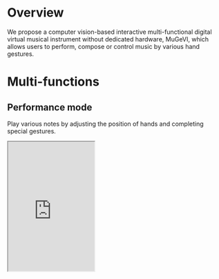 # Overview
We propose a computer vision-based interactive multi-functional digital virtual musical instrument without dedicated hardware, MuGeVI, which allows users to perform, compose or control music by various hand gestures.
# Multi-functions
## Performance mode
Play various notes by adjusting the position of hands and completing special gestures.
<iframe height=300 width=200 src="https://www.bilibili.com/video/BV1UL41127Vd?p=1">

## Accompaniment mode
Control the scale degree and textures to accompany the singer or player in real time.
<iframe height=300 width=200 src="https://www.bilibili.com/video/BV1UL41127Vd?p=2">

## Control mode
Control the transposition and volume of a track being played.
<iframe height=300 width=200 src="https://www.bilibili.com/video/BV1UL41127Vd?p=3">

## Audio effects mode
Provide audio effects for instruments such as electric guitars in real time.
<iframe height=300 width=200 src="https://www.bilibili.com/video/BV1UL41127Vd?p=4">

# Innovations
1. No need to use sensors, easy to popularize and apply;
2. Support for both MIDI and audio;
3. Multiple modes switchable at any time;
4. Scalability and programmability.

